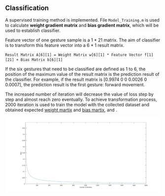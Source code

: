 Classification
--
A supervised training method is implemented. File `Model_Training.m` is used to calculate **weight gradient matrix** and **bias gradient matrix**, which will be used to establish classifier. <br> 

Feature vector of one gesture sample is a 1 * 21 matrix. The aim of classifier is to transform this feature vector into a 6 * 1 result matrix.<br>
```
Result Matrix A[6][1] = Weight Matrix w[6][1] * Feature Vector f[1][21] + Bias Matrix b[6][1]
```
If the six gestures that need to be classified are defined as 1 to 6, the position of the maximum value of the result matrix is the prediction result of the classifier. For example, if the result matrix is [0.9974 0 0 0.0026 0 0.0007], the prediction result is the first gesture: forward movement. <br> 

The increased number of iteration will decrease the value of loss step by step and almost reach zero eventually. To achieve transformation process, 2000 iteration is used to train the model with the collected dataset and obtained expected [weight martix](https://github.com/Real-time-embedded10/Magic-Music-Player/blob/master/Software/Hand%20Gesture%20Recognition/Software%20Used%20in%20Database%20Establishment/4.%20Classification/weight_gradient_matrix.xlsx) and [bias martix](https://github.com/Real-time-embedded10/Magic-Music-Player/blob/master/Software/Hand%20Gesture%20Recognition/Software%20Used%20in%20Database%20Establishment/4.%20Classification/bias_gradient_matrix.xlsx), and . <br>

![](https://github.com/Real-time-embedded10/Magic-Music-Player/blob/master/Software/Hand%20Gesture%20Recognition/Software%20Used%20in%20Database%20Establishment/4.%20Classification/loss-number%20of%20iteration.jpg)
 
 
